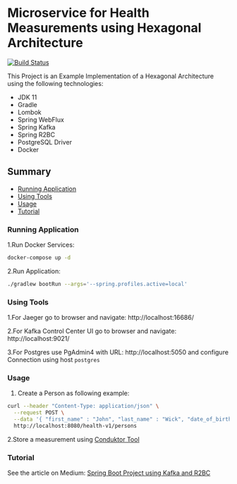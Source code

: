 # Microservice for Health Measurements using Hexagonal Architecture


[![Build Status](https://travis-ci.com/gabrielsmartins/health-service.svg?branch=master)](https://travis-ci.com/gabrielsmartins/health-service)

This Project is an Example Implementation of a Hexagonal Architecture using the following technologies:

- JDK 11 
- Gradle
- Lombok
- Spring WebFlux
- Spring Kafka
- Spring R2BC
- PostgreSQL Driver
- Docker

## Summary

- [Running Application](#running-application)  
- [Using Tools](#using-tools)
- [Usage](#usage)
- [Tutorial](#tutorial)

<a name="running-application"/>

### Running Application

1.Run Docker Services:

```bash
docker-compose up -d
```

2.Run Application:

```bash
./gradlew bootRun --args='--spring.profiles.active=local'
```

<a name="using-tools"/>

### Using Tools

1.For Jaeger go to browser and navigate: http://localhost:16686/

2.For Kafka Control Center UI go to browser and navigate: http://localhost:9021/

3.For Postgres use PgAdmin4 with URL: http://localhost:5050 and configure Connection using host `postgres`

<a name="usage"/>

### Usage

1. Create a Person as following example:

```bash
curl --header "Content-Type: application/json" \
  --request POST \
  --data '{ "first_name" : "John", "last_name" : "Wick", "date_of_birthday": "1973-03-03", "gender": "M" }' \
  http://localhost:8080/health-v1/persons
```

2.Store a measurement using [Conduktor Tool](https://www.conduktor.io/download/) 

<a name="tutorial"/>

### Tutorial
See the article on Medium: [Spring Boot Project using Kafka and R2BC](https://gasmartins.medium.com/spring-boot-project-using-kafka-and-r2bc-part-i-a460627d308c)

